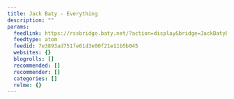 ```yaml
---
title: Jack Baty - Everything
description: ""
params:
  feedlink: https://rssbridge.baty.net/?action=display&bridge=JackBatyBridge&format=Atom
  feedtype: atom
  feedid: 7e3893ad751fe61d3e00f21e11b5b045
  websites: {}
  blogrolls: []
  recommended: []
  recommender: []
  categories: []
  relme: {}
---
```

